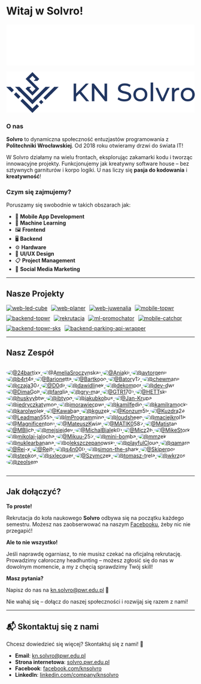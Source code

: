 # Witaj w Solvro!

![KN Solvro logo banner](./../assets/solvro_dark.png#gh-dark-mode-only)

![KN Solvro logo banner](./../assets/solvro_light.png#gh-light-mode-only)

### O nas
**Solvro** to dynamiczna społeczność entuzjastów programowania z **Politechniki Wrocławskiej**. Od 2018 roku otwieramy drzwi do świata IT!

W Solvro działamy na wielu frontach, eksplorując zakamarki kodu i tworząc innowacyjne projekty. Funkcjonujemy jak kreatywny software house – bez sztywnych garniturów i korpo logiki. U nas liczy się **pasja do kodowania** i **kreatywność**!

### Czym się zajmujemy?

Poruszamy się swobodnie w takich obszarach jak:

- 📱 **Mobile App Development**
- 🤖 **Machine Learning**
- 🖼️ **Frontend**
- 🖥️ **Backend**
- ⚙️ **Hardware**
- 🎨 **UI/UX Design**
- 📋 **Project Management**
- 📣 **Social Media Marketing**



---

## Nasze Projekty
<div style="display: flex; flex-wrap: wrap; gap: 10px; justify-content: flex-start;">
<a href="https://github.com/Solvro/web-led-cube">
  <picture>
    <source media="(prefers-color-scheme: dark)" srcset="https://github-readme-stats.vercel.app/api/pin/?username=solvro&repo=web-led-cube&theme=dark">
    <source media="(prefers-color-scheme: light)" srcset="https://github-readme-stats.vercel.app/api/pin/?username=solvro&repo=web-led-cube&theme=light">
    <img src="https://github-readme-stats.vercel.app/api/pin/?username=solvro&repo=web-led-cube&theme=radical" alt="web-led-cube">
  </picture>
</a>

<a href="https://github.com/Solvro/web-planer">
  <picture>
    <source media="(prefers-color-scheme: dark)" srcset="https://github-readme-stats.vercel.app/api/pin/?username=solvro&repo=web-planer&theme=dark">
    <source media="(prefers-color-scheme: light)" srcset="https://github-readme-stats.vercel.app/api/pin/?username=solvro&repo=web-planer&theme=light">
    <img src="https://github-readme-stats.vercel.app/api/pin/?username=solvro&repo=web-planer&theme=radical" alt="web-planer">
  </picture>
</a>

<a href="https://github.com/Solvro/web-juwenalia">
  <picture>
    <source media="(prefers-color-scheme: dark)" srcset="https://github-readme-stats.vercel.app/api/pin/?username=solvro&repo=web-juwenalia&theme=dark">
    <source media="(prefers-color-scheme: light)" srcset="https://github-readme-stats.vercel.app/api/pin/?username=solvro&repo=web-juwenalia&theme=light">
    <img src="https://github-readme-stats.vercel.app/api/pin/?username=solvro&repo=web-juwenalia&theme=radical" alt="web-juwenalia">
  </picture>
</a>

<a href="https://github.com/Solvro/mobile-topwr">
  <picture>
    <source media="(prefers-color-scheme: dark)" srcset="https://github-readme-stats.vercel.app/api/pin/?username=solvro&repo=mobile-topwr&theme=dark">
    <source media="(prefers-color-scheme: light)" srcset="https://github-readme-stats.vercel.app/api/pin/?username=solvro&repo=mobile-topwr&theme=light">
    <img src="https://github-readme-stats.vercel.app/api/pin/?username=solvro&repo=mobile-topwr&theme=radical" alt="mobile-topwr">
  </picture>
</a>

<a href="https://github.com/Solvro/backend-topwr">
  <picture>
    <source media="(prefers-color-scheme: dark)" srcset="https://github-readme-stats.vercel.app/api/pin/?username=solvro&repo=backend-topwr&theme=dark">
    <source media="(prefers-color-scheme: light)" srcset="https://github-readme-stats.vercel.app/api/pin/?username=solvro&repo=backend-topwr&theme=light">
    <img src="https://github-readme-stats.vercel.app/api/pin/?username=solvro&repo=backend-topwr&theme=radical" alt="backend-topwr">
  </picture>
</a>

<a href="https://github.com/Solvro/rekrutacja">
  <picture>
    <source media="(prefers-color-scheme: dark)" srcset="https://github-readme-stats.vercel.app/api/pin/?username=solvro&repo=rekrutacja&theme=dark">
    <source media="(prefers-color-scheme: light)" srcset="https://github-readme-stats.vercel.app/api/pin/?username=solvro&repo=rekrutacja&theme=light">
    <img src="https://github-readme-stats.vercel.app/api/pin/?username=solvro&repo=rekrutacja&theme=radical" alt="rekrutacja">
  </picture>
</a>

<a href="https://github.com/Solvro/ml-promochator">
  <picture>
    <source media="(prefers-color-scheme: dark)" srcset="https://github-readme-stats.vercel.app/api/pin/?username=solvro&repo=ml-promochator&theme=dark">
    <source media="(prefers-color-scheme: light)" srcset="https://github-readme-stats.vercel.app/api/pin/?username=solvro&repo=ml-promochator&theme=light">
    <img src="https://github-readme-stats.vercel.app/api/pin/?username=solvro&repo=ml-promochator&theme=radical" alt="ml-promochator">
  </picture>
</a>

<a href="https://github.com/Solvro/mobile-catchqr">
  <picture>
    <source media="(prefers-color-scheme: dark)" srcset="https://github-readme-stats.vercel.app/api/pin/?username=solvro&repo=mobile-catchqr&theme=dark">
    <source media="(prefers-color-scheme: light)" srcset="https://github-readme-stats.vercel.app/api/pin/?username=solvro&repo=mobile-catchqr&theme=light">
    <img src="https://github-readme-stats.vercel.app/api/pin/?username=solvro&repo=mobile-catchqr&theme=radical" alt="mobile-catchqr">
  </picture>
</a>

<a href="https://github.com/Solvro/backend-topwr-sks">
  <picture>
    <source media="(prefers-color-scheme: dark)" srcset="https://github-readme-stats.vercel.app/api/pin/?username=solvro&repo=backend-topwr-sks&theme=dark">
    <source media="(prefers-color-scheme: light)" srcset="https://github-readme-stats.vercel.app/api/pin/?username=solvro&repo=backend-topwr-sks&theme=light">
    <img src="https://github-readme-stats.vercel.app/api/pin/?username=solvro&repo=backend-topwr-sks&theme=radical" alt="backend-topwr-sks">
  </picture>
</a>

<a href="https://github.com/Solvro/backend-parking-api-wrapper">
  <picture>
    <source media="(prefers-color-scheme: dark)" srcset="https://github-readme-stats.vercel.app/api/pin/?username=solvro&repo=backend-parking-api-wrapper&theme=dark">
    <source media="(prefers-color-scheme: light)" srcset="https://github-readme-stats.vercel.app/api/pin/?username=solvro&repo=backend-parking-api-wrapper&theme=light">
    <img src="https://github-readme-stats.vercel.app/api/pin/?username=solvro&repo=backend-parking-api-wrapper&theme=radical" alt="backend-parking-api-wrapper">
  </picture>
</a>




</div>




---

## Nasz Zespół
<div style="display: flex; flex-wrap: wrap; gap: 10px; justify-content: flex-start;">

<p>
  <!-- START_SECTION:members -->

  <a href="https://github.com/24bartixx">
    <img style="border-radius: 50%" src="https://avatars.githubusercontent.com/u/101900992?v=4" width="50" height="50" alt="@24bartixx" />
  </a>

  <a href="https://github.com/AmeliaSroczynska1">
    <img style="border-radius: 50%" src="https://avatars.githubusercontent.com/u/169503654?v=4" width="50" height="50" alt="@AmeliaSroczynska1" />
  </a>

  <a href="https://github.com/Aniakii">
    <img style="border-radius: 50%" src="https://avatars.githubusercontent.com/u/95714597?v=4" width="50" height="50" alt="@Aniakii" />
  </a>

  <a href="https://github.com/avtorgenii">
    <img style="border-radius: 50%" src="https://avatars.githubusercontent.com/u/103767386?v=4" width="50" height="50" alt="@avtorgenii" />
  </a>

  <a href="https://github.com/b4rt4s">
    <img style="border-radius: 50%" src="https://avatars.githubusercontent.com/u/109885481?v=4" width="50" height="50" alt="@b4rt4s" />
  </a>

  <a href="https://github.com/Barionetta">
    <img style="border-radius: 50%" src="https://avatars.githubusercontent.com/u/93910163?v=4" width="50" height="50" alt="@Barionetta" />
  </a>

  <a href="https://github.com/Bartkooo">
    <img style="border-radius: 50%" src="https://avatars.githubusercontent.com/u/87476242?v=4" width="50" height="50" alt="@Bartkooo" />
  </a>

  <a href="https://github.com/Batory12">
    <img style="border-radius: 50%" src="https://avatars.githubusercontent.com/u/96744094?v=4" width="50" height="50" alt="@Batory12" />
  </a>

  <a href="https://github.com/chewmanji">
    <img style="border-radius: 50%" src="https://avatars.githubusercontent.com/u/106556099?v=4" width="50" height="50" alt="@chewmanji" />
  </a>

  <a href="https://github.com/czaja307">
    <img style="border-radius: 50%" src="https://avatars.githubusercontent.com/u/38287974?v=4" width="50" height="50" alt="@czaja307" />
  </a>

  <a href="https://github.com/D0dii">
    <img style="border-radius: 50%" src="https://avatars.githubusercontent.com/u/106433931?v=4" width="50" height="50" alt="@D0dii" />
  </a>

  <a href="https://github.com/dawidlinek">
    <img style="border-radius: 50%" src="https://avatars.githubusercontent.com/u/56173086?v=4" width="50" height="50" alt="@dawidlinek" />
  </a>

  <a href="https://github.com/dekompot">
    <img style="border-radius: 50%" src="https://avatars.githubusercontent.com/u/99985667?v=4" width="50" height="50" alt="@dekompot" />
  </a>

  <a href="https://github.com/dev-dwr">
    <img style="border-radius: 50%" src="https://avatars.githubusercontent.com/u/42837489?v=4" width="50" height="50" alt="@dev-dwr" />
  </a>

  <a href="https://github.com/DimaGolt">
    <img style="border-radius: 50%" src="https://avatars.githubusercontent.com/u/72696247?v=4" width="50" height="50" alt="@DimaGolt" />
  </a>

  <a href="https://github.com/farqlia">
    <img style="border-radius: 50%" src="https://avatars.githubusercontent.com/u/68340482?v=4" width="50" height="50" alt="@farqlia" />
  </a>

  <a href="https://github.com/gry-mar">
    <img style="border-radius: 50%" src="https://avatars.githubusercontent.com/u/91432120?v=4" width="50" height="50" alt="@gry-mar" />
  </a>

  <a href="https://github.com/GTR1701">
    <img style="border-radius: 50%" src="https://avatars.githubusercontent.com/u/113385326?v=4" width="50" height="50" alt="@GTR1701" />
  </a>

  <a href="https://github.com/HETTski">
    <img style="border-radius: 50%" src="https://avatars.githubusercontent.com/u/32744238?v=4" width="50" height="50" alt="@HETTski" />
  </a>

  <a href="https://github.com/huskyybtw">
    <img style="border-radius: 50%" src="https://avatars.githubusercontent.com/u/149589711?v=4" width="50" height="50" alt="@huskyybtw" />
  </a>

  <a href="https://github.com/ibtyog">
    <img style="border-radius: 50%" src="https://avatars.githubusercontent.com/u/128969004?v=4" width="50" height="50" alt="@ibtyog" />
  </a>

  <a href="https://github.com/jakubkobus">
    <img style="border-radius: 50%" src="https://avatars.githubusercontent.com/u/60443955?v=4" width="50" height="50" alt="@jakubkobus" />
  </a>

  <a href="https://github.com/Jan-Krupa">
    <img style="border-radius: 50%" src="https://avatars.githubusercontent.com/u/169122711?v=4" width="50" height="50" alt="@Jan-Krupa" />
  </a>

  <a href="https://github.com/jedryczkatymon">
    <img style="border-radius: 50%" src="https://avatars.githubusercontent.com/u/65811982?v=4" width="50" height="50" alt="@jedryczkatymon" />
  </a>

  <a href="https://github.com/jmorawiecpwr">
    <img style="border-radius: 50%" src="https://avatars.githubusercontent.com/u/26670051?v=4" width="50" height="50" alt="@jmorawiecpwr" />
  </a>

  <a href="https://github.com/kamilfedio">
    <img style="border-radius: 50%" src="https://avatars.githubusercontent.com/u/82204376?v=4" width="50" height="50" alt="@kamilfedio" />
  </a>

  <a href="https://github.com/kamilramocki">
    <img style="border-radius: 50%" src="https://avatars.githubusercontent.com/u/93339268?v=4" width="50" height="50" alt="@kamilramocki" />
  </a>

  <a href="https://github.com/karolwolek">
    <img style="border-radius: 50%" src="https://avatars.githubusercontent.com/u/184968290?v=4" width="50" height="50" alt="@karolwolek" />
  </a>

  <a href="https://github.com/Kawaban">
    <img style="border-radius: 50%" src="https://avatars.githubusercontent.com/u/143968486?v=4" width="50" height="50" alt="@Kawaban" />
  </a>

  <a href="https://github.com/kguzek">
    <img style="border-radius: 50%" src="https://avatars.githubusercontent.com/u/52281528?v=4" width="50" height="50" alt="@kguzek" />
  </a>

  <a href="https://github.com/Konzum59">
    <img style="border-radius: 50%" src="https://avatars.githubusercontent.com/u/172537510?v=4" width="50" height="50" alt="@Konzum59" />
  </a>

  <a href="https://github.com/Kuzdra24">
    <img style="border-radius: 50%" src="https://avatars.githubusercontent.com/u/81564272?v=4" width="50" height="50" alt="@Kuzdra24" />
  </a>

  <a href="https://github.com/Leadman5555">
    <img style="border-radius: 50%" src="https://avatars.githubusercontent.com/u/149937144?v=4" width="50" height="50" alt="@Leadman5555" />
  </a>

  <a href="https://github.com/lmProgramming">
    <img style="border-radius: 50%" src="https://avatars.githubusercontent.com/u/50277266?v=4" width="50" height="50" alt="@lmProgramming" />
  </a>

  <a href="https://github.com/loudsheep">
    <img style="border-radius: 50%" src="https://avatars.githubusercontent.com/u/63952397?v=4" width="50" height="50" alt="@loudsheep" />
  </a>

  <a href="https://github.com/maciejkrol18">
    <img style="border-radius: 50%" src="https://avatars.githubusercontent.com/u/63610278?v=4" width="50" height="50" alt="@maciejkrol18" />
  </a>

  <a href="https://github.com/Magnificenton1">
    <img style="border-radius: 50%" src="https://avatars.githubusercontent.com/u/167023800?v=4" width="50" height="50" alt="@Magnificenton1" />
  </a>

  <a href="https://github.com/MateuszKwiat">
    <img style="border-radius: 50%" src="https://avatars.githubusercontent.com/u/101188345?v=4" width="50" height="50" alt="@MateuszKwiat" />
  </a>

  <a href="https://github.com/MATIK0582">
    <img style="border-radius: 50%" src="https://avatars.githubusercontent.com/u/49128897?v=4" width="50" height="50" alt="@MATIK0582" />
  </a>

  <a href="https://github.com/Matistan">
    <img style="border-radius: 50%" src="https://avatars.githubusercontent.com/u/104167754?v=4" width="50" height="50" alt="@Matistan" />
  </a>

  <a href="https://github.com/MBlich">
    <img style="border-radius: 50%" src="https://avatars.githubusercontent.com/u/116032823?v=4" width="50" height="50" alt="@MBlich" />
  </a>

  <a href="https://github.com/mejsiejdev">
    <img style="border-radius: 50%" src="https://avatars.githubusercontent.com/u/105872023?v=4" width="50" height="50" alt="@mejsiejdev" />
  </a>

  <a href="https://github.com/MichalBialek01">
    <img style="border-radius: 50%" src="https://avatars.githubusercontent.com/u/74964302?v=4" width="50" height="50" alt="@MichalBialek01" />
  </a>

  <a href="https://github.com/Micz26">
    <img style="border-radius: 50%" src="https://avatars.githubusercontent.com/u/122210130?v=4" width="50" height="50" alt="@Micz26" />
  </a>

  <a href="https://github.com/MikeStork">
    <img style="border-radius: 50%" src="https://avatars.githubusercontent.com/u/44142875?v=4" width="50" height="50" alt="@MikeStork" />
  </a>

  <a href="https://github.com/mikolaj-jalocha">
    <img style="border-radius: 50%" src="https://avatars.githubusercontent.com/u/76820915?v=4" width="50" height="50" alt="@mikolaj-jalocha" />
  </a>

  <a href="https://github.com/Mikuu-252">
    <img style="border-radius: 50%" src="https://avatars.githubusercontent.com/u/105604496?v=4" width="50" height="50" alt="@Mikuu-252" />
  </a>

  <a href="https://github.com/mini-bomba">
    <img style="border-radius: 50%" src="https://avatars.githubusercontent.com/u/55105495?v=4" width="50" height="50" alt="@mini-bomba" />
  </a>

  <a href="https://github.com/mmzek">
    <img style="border-radius: 50%" src="https://avatars.githubusercontent.com/u/152724796?v=4" width="50" height="50" alt="@mmzek" />
  </a>

  <a href="https://github.com/nuklearbanana">
    <img style="border-radius: 50%" src="https://avatars.githubusercontent.com/u/164865793?v=4" width="50" height="50" alt="@nuklearbanana" />
  </a>

  <a href="https://github.com/olekszczepanowski">
    <img style="border-radius: 50%" src="https://avatars.githubusercontent.com/u/120830093?v=4" width="50" height="50" alt="@olekszczepanowski" />
  </a>

  <a href="https://github.com/playfulCloud">
    <img style="border-radius: 50%" src="https://avatars.githubusercontent.com/u/55619673?v=4" width="50" height="50" alt="@playfulCloud" />
  </a>

  <a href="https://github.com/qamarq">
    <img style="border-radius: 50%" src="https://avatars.githubusercontent.com/u/79667721?v=4" width="50" height="50" alt="@qamarq" />
  </a>

  <a href="https://github.com/Rei-x">
    <img style="border-radius: 50%" src="https://avatars.githubusercontent.com/u/38581479?v=4" width="50" height="50" alt="@Rei-x" />
  </a>

  <a href="https://github.com/Rejfi">
    <img style="border-radius: 50%" src="https://avatars.githubusercontent.com/u/42467911?v=4" width="50" height="50" alt="@Rejfi" />
  </a>

  <a href="https://github.com/s4n000">
    <img style="border-radius: 50%" src="https://avatars.githubusercontent.com/u/186465553?v=4" width="50" height="50" alt="@s4n000" />
  </a>

  <a href="https://github.com/simon-the-shark">
    <img style="border-radius: 50%" src="https://avatars.githubusercontent.com/u/28555148?v=4" width="50" height="50" alt="@simon-the-shark" />
  </a>

  <a href="https://github.com/Skiperpol">
    <img style="border-radius: 50%" src="https://avatars.githubusercontent.com/u/66332379?v=4" width="50" height="50" alt="@Skiperpol" />
  </a>

  <a href="https://github.com/stepkos">
    <img style="border-radius: 50%" src="https://avatars.githubusercontent.com/u/52202262?v=4" width="50" height="50" alt="@stepkos" />
  </a>

  <a href="https://github.com/sxlecquer">
    <img style="border-radius: 50%" src="https://avatars.githubusercontent.com/u/115950735?v=4" width="50" height="50" alt="@sxlecquer" />
  </a>

  <a href="https://github.com/Szymczek">
    <img style="border-radius: 50%" src="https://avatars.githubusercontent.com/u/54118955?v=4" width="50" height="50" alt="@Szymczek" />
  </a>

  <a href="https://github.com/tomasz-trela">
    <img style="border-radius: 50%" src="https://avatars.githubusercontent.com/u/153635094?v=4" width="50" height="50" alt="@tomasz-trela" />
  </a>

  <a href="https://github.com/wkrzos">
    <img style="border-radius: 50%" src="https://avatars.githubusercontent.com/u/116972310?v=4" width="50" height="50" alt="@wkrzos" />
  </a>

  <a href="https://github.com/zeolsem">
    <img style="border-radius: 50%" src="https://avatars.githubusercontent.com/u/141428776?v=4" width="50" height="50" alt="@zeolsem" />
  </a>
<!-- END_SECTION:members -->
</p>
</div>



---

## Jak dołączyć?

**To proste!**

Rekrutacja do koła naukowego **Solvro** odbywa się na początku każdego semestru. Możesz nas zaobserwować na naszym [Facebooku](https://www.facebook.com/knsolvro), żeby nic nie przegapić!

**Ale to nie wszystko!**

Jeśli naprawdę ogarniasz, to nie musisz czekać na oficjalną rekrutację. Prowadzimy całoroczny headhunting – możesz zgłosić się do nas w dowolnym momencie, a my z chęcią sprawdzimy Twój skill!

**Masz pytania?**

Napisz do nas na [kn.solvro@pwr.edu.pl](mailto:kn.solvro@pwr.edu.pl) 📧

Nie wahaj się – dołącz do naszej społeczności i rozwijaj się razem z nami!

---

## 📬 Skontaktuj się z nami

Chcesz dowiedzieć się więcej? Skontaktuj się z nami! 💬

- **Email**: [kn.solvro@pwr.edu.pl](mailto:kn.solvro@pwr.edu.pl)
- **Strona internetowa**: [solvro.pwr.edu.pl](https://solvro.pwr.edu.pl)
- **Facebook**: [facebook.com/knsolvro](https://www.facebook.com/knsolvro)
- **LinkedIn**: [linkedin.com/company/knsolvro](https://www.linkedin.com/company/knsolvro/)



